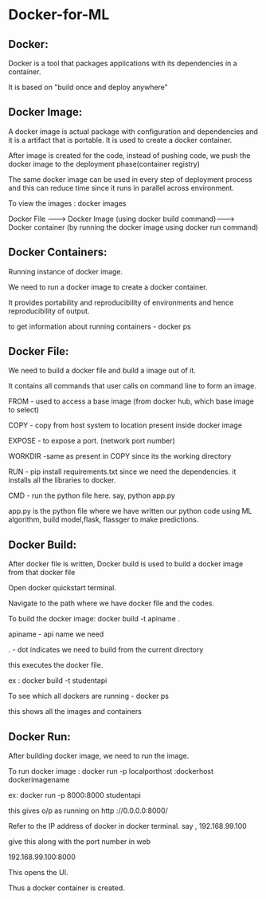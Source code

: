 # Docker-for-ML

## Docker:



Docker is a tool that packages applications with its dependencies in a  container.

It is based on "build once and deploy anywhere"



## Docker Image:



A docker image is actual package with configuration and dependencies  and it is a artifact that is portable. It is used to create a docker container. 

After image is created for the code, instead of pushing code, we push the docker image to the deployment phase(container registry)

The same docker image can be used in every step of deployment process and this can reduce time since it runs in parallel across environment.

To view the images : docker images



Docker File --->  Docker Image (using docker build command)---> Docker container (by running the docker image using docker run command)

## Docker Containers:

Running instance of docker image. 

We need to run  a docker image to create a docker container.

It provides portability and reproducibility of environments and hence reproducibility of output.



to get information about running containers - docker ps

## Docker File:

We need to build a docker file and build a image out of it.

It contains all commands that user calls on command line to form an image.

FROM - used to access a base image (from docker hub, which base image to select)

COPY - copy from host system to location present inside docker image

EXPOSE - to expose a port. (network port number)

WORKDIR -same as present in COPY since its the working directory

RUN -  pip install requirements.txt since we need the dependencies. it installs all the libraries to docker.

CMD - run the python file here. say, python app.py

app.py is the python file where we have written our python code using ML algorithm, build model,flask, flassger to make predictions.



## Docker Build:

After docker file is written, Docker build is used to build a docker image from that docker file

Open docker quickstart terminal.

Navigate to the path where we have docker file and the codes.



To build the docker image: docker build -t apiname .

apiname  - api name we need

. - dot indicates we need to build from the current directory

this executes the docker file.

ex : docker build -t studentapi



To see which all dockers are running - docker ps

this shows all the images and containers



## Docker Run:



After building docker image, we need to run the image.

To run docker image : docker run -p localporthost :dockerhost dockerimagename



ex: docker run -p 8000:8000 studentapi



this gives o/p as running on http ://0.0.0.0:8000/

Refer to the IP address of docker in docker terminal. say , 192.168.99.100 

give this along with the port number in web

192.168.99.100:8000

This opens the UI.

Thus a docker container is created.
